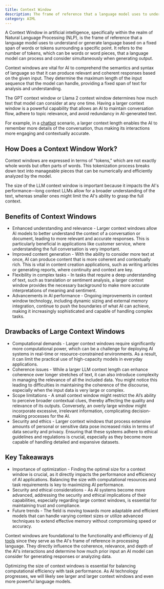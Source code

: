 ```yaml
---
title: Context Window
description: The frame of reference that a language model uses to understand or generate language based on a fixed span of words or tokens surrounding a specific point.
category: AIML
---
```


A Context Window in artificial intelligence, specifically within the realm of Natural Language Processing (NLP), is the frame of reference that a language model uses to understand or generate language based on a fixed span of words or tokens surrounding a specific point. It refers to the number of tokens, which can be words or word pieces, that a language model can process and consider simultaneously when generating output.

Context windows are vital for AI to comprehend the semantics and syntax of language so that it can produce relevant and coherent responses based on the given input. They determine the maximum length of the input sequence that the model can handle, providing a fixed span of text for analysis and understanding.

The GPT context window or Llama 2 context window determines how much text that model can consider at any one time. Having a larger context window is a powerful capability that allows an AI to maintain conversation flow, adhere to topic relevance, and avoid redundancy in AI-generated text.

For example, in a [chatbot](https://code.pieces.app/blog/top-5-open-source-ai-chatbots-for-developers) scenario, a larger context length enables the AI to remember more details of the conversation, thus making its interactions more engaging and contextually accurate.

## How Does a Context Window Work?
Context windows are expressed in terms of "tokens," which are not exactly whole words but often parts of words. This tokenization process breaks down text into manageable pieces that can be numerically and efficiently analyzed by the model.

The size of the LLM context window is important because it impacts the AI's performance—long context LLMs allow for a broader understanding of the text, whereas smaller ones might limit the AI's ability to grasp the full context.

## Benefits of Context Windows
- Enhanced understanding and relevance - Larger context windows allow AI models to better understand the context of a conversation or document, leading to more relevant and accurate responses. This is particularly beneficial in applications like customer service, where understanding the full conversation is very important.
- Improved content generation - With the ability to consider more text at once, AI can produce content that is more coherent and contextually rich. This is vital in content creation applications, such as writing articles or generating reports, where continuity and context are key.
- Flexibility in complex tasks - In tasks that require a deep understanding of text, such as translation or sentiment analysis, a larger context window provides the necessary background to make more accurate interpretations of meaning and sentiment.
- Advancements in AI performance - Ongoing improvements in context window technology, including dynamic sizing and external memory integration, continue to push the boundaries of what AI can achieve, making it increasingly sophisticated and capable of handling complex tasks.

## Drawbacks of Large Context Windows
- Computational demands - Larger context windows require significantly more computational power, which can be a challenge for deploying AI systems in real-time or resource-constrained environments. As a result, it can limit the practical use of high-capacity models in everyday applications.
- Coherence issues - While a larger LLM context length can enhance coherence over longer stretches of text, it can also introduce complexity in managing the relevance of all the included data. You might notice this leading to difficulties in maintaining the coherence of the discourse, especially when the input data is very large or complex.
- Scope limitations - A small context window might restrict the AI’s ability to perceive broader contextual clues, thereby affecting the quality and relevance of its outputs. Conversely, an overly large window might incorporate excessive, irrelevant information, complicating decision-making processes for the AI.
- Security and ethics - Larger context windows that process extensive amounts of personal or sensitive data pose increased risks in terms of data security and privacy. Ensuring that these systems adhere to ethical guidelines and regulations is crucial, especially as they become more capable of handling detailed and expansive datasets.

## Key Takeaways
- Importance of optimization - Finding the optimal size for a context window is crucial, as it directly impacts the performance and efficiency of AI applications. Balancing the size with computational resources and task requirements is key to maximizing AI performance.
- Security and ethical considerations - As AI systems become more advanced, addressing the security and ethical implications of their capabilities, especially regarding large context windows, is essential for maintaining trust and compliance.
- Future trends - The field is moving towards more adaptable and efficient models that can handle varying context sizes or utilize advanced techniques to extend effective memory without compromising speed or accuracy.

Context windows are foundational to the functionality and efficiency of [AI tools](https://code.pieces.app/blog/top-10-ai-tools-for-developers) since they serve as the AI's frame of reference in processing language. They directly influence the coherence, relevance, and depth of the AI's interactions and determine how much prior input an AI model can consider for generating responses or analyzing data.

Optimizing the size of context windows is essential for balancing computational efficiency with task performance. As AI technology progresses, we will likely see larger and larger context windows and even more powerful language models. 
